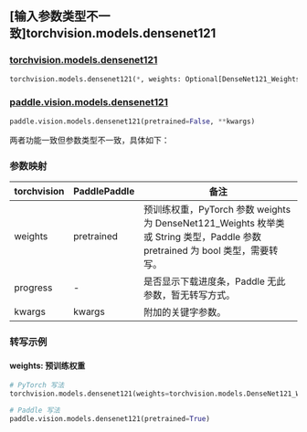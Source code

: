 ## [输入参数类型不一致]torchvision.models.densenet121

### [torchvision.models.densenet121](https://pytorch.org/vision/main/models/generated/torchvision.models.densenet121.html)

```python
torchvision.models.densenet121(*, weights: Optional[DenseNet121_Weights] = None, progress: bool = True, **kwargs: Any)
```

### [paddle.vision.models.densenet121](https://www.paddlepaddle.org.cn/documentation/docs/zh/api/paddle/vision/models/densenet121_cn.html)

```python
paddle.vision.models.densenet121(pretrained=False, **kwargs)
```

两者功能一致但参数类型不一致，具体如下：

### 参数映射

| torchvision | PaddlePaddle | 备注 |
| ----------- | ------------ | ---- |
| weights     | pretrained   | 预训练权重，PyTorch 参数 weights 为 DenseNet121_Weights 枚举类或 String 类型，Paddle 参数 pretrained 为 bool 类型，需要转写。|
| progress    | -            | 是否显示下载进度条，Paddle 无此参数，暂无转写方式。|
| kwargs      | kwargs       | 附加的关键字参数。|

### 转写示例
#### weights: 预训练权重
```python
# PyTorch 写法
torchvision.models.densenet121(weights=torchvision.models.DenseNet121_Weights.DEFAULT)

# Paddle 写法
paddle.vision.models.densenet121(pretrained=True)
```
